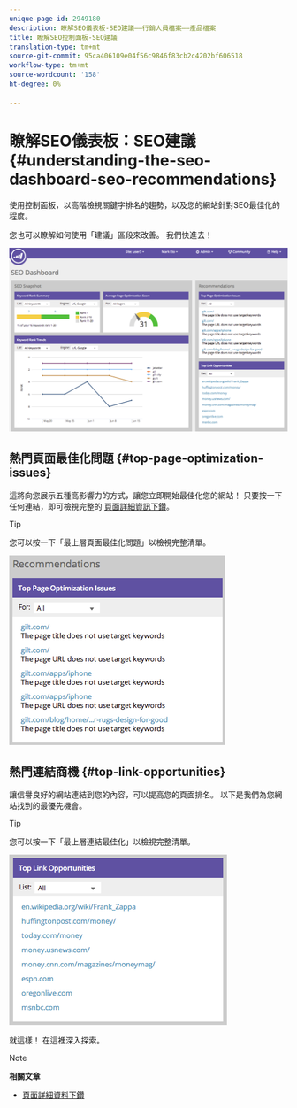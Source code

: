 ```yaml
---
unique-page-id: 2949180
description: 瞭解SEO儀表板-SEO建議——行銷人員檔案——產品檔案
title: 瞭解SEO控制面板-SEO建議
translation-type: tm+mt
source-git-commit: 95ca406109e04f56c9846f83cb2c4202bf606518
workflow-type: tm+mt
source-wordcount: '158'
ht-degree: 0%

---
```



# 瞭解SEO儀表板：SEO建議 {#understanding-the-seo-dashboard-seo-recommendations}

使用控制面板，以高階檢視關鍵字排名的趨勢，以及您的網站針對SEO最佳化的程度。

您也可以瞭解如何使用「建議」區段來改善。 我們快進去！

![](assets/image2014-9-17-21-3a39-3a57.png)

## 熱門頁面最佳化問題 {#top-page-optimization-issues}

這將向您展示五種高影響力的方式，讓您立即開始最佳化您的網站！ 只要按一下任何連結，即可檢視完整的 [頁面詳細資訊下鑽](../../../../product-docs/additional-apps/seo/pages/seo-using-the-page-detail-drill-down.md)。

>[!TIP]
>
>您可以按一下「最上層頁面最佳化問題」以檢視完整清單。

![](assets/image2014-9-17-21-3a40-3a52.png)

## 熱門連結商機 {#top-link-opportunities}

讓信譽良好的網站連結到您的內容，可以提高您的頁面排名。 以下是我們為您網站找到的最優先機會。

>[!TIP]
>
>您可以按一下「最上層連結最佳化」以檢視完整清單。

![](assets/image2014-9-17-21-3a41-3a17.png)

就這樣！ 在這裡深入探索。

>[!NOTE]
>
>**相關文章**
>
>* [頁面詳細資料下鑽](../../../../product-docs/additional-apps/seo/pages/seo-using-the-page-detail-drill-down.md)

